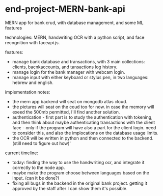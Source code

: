 # end-project-MERN-bank-api
MERN app for bank crud, with database management, and some ML features 

technologies: MERN, handwriting OCR with a python script, and face recognition with faceapi.js.

features: 
- manage bank database and transactions, with 3 main collections: clients, bacnkaccounts, and tansactions log history. 
- manage login for the bank manager with webcam login.
- manage input with either keyboard or stylus pen, in two languages: hebrew and english.

implementation notes: 
- the mern app backend will seat on mongodb atlas cloud. 
- the pictures will seat on the coud too for now. in case the memory will exeed the 500mb permitted, I'll find another solution. 
- authentication - first part is to study the authentication with tokening, and then think about maybe authenticating transactions with the client face - 
  only if the program will have also a part for the client login. need to consider this, and also the implocations on the database usage limits. 
- the OCR will be written in python and then connected to the backend.(still need to figure out how)'

current timeline: 
- today: finding the way to use the handwriting ocr, and integrate it correctly to the node app. 
- maybe make the program choose between languages based on the input. (can it be done?)
- fixing all bugs in the backend in the original bank project.
getting it approved by the staff after I can show them it's possible.
